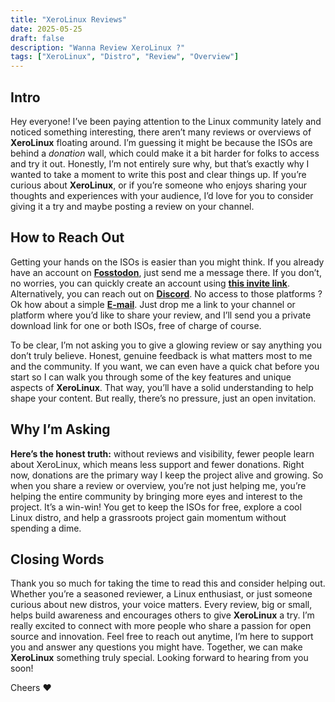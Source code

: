 ```yaml
---
title: "XeroLinux Reviews"
date: 2025-05-25
draft: false
description: "Wanna Review XeroLinux ?"
tags: ["XeroLinux", "Distro", "Review", "Overview"]
---
```

## Intro

Hey everyone! I’ve been paying attention to the Linux community lately and noticed something interesting, there aren’t many reviews or overviews of **XeroLinux** floating around. I’m guessing it might be because the ISOs are behind a *donation* wall, which could make it a bit harder for folks to access and try it out. Honestly, I’m not entirely sure why, but that’s exactly why I wanted to take a moment to write this post and clear things up. If you’re curious about **XeroLinux**, or if you’re someone who enjoys sharing your thoughts and experiences with your audience, I’d love for you to consider giving it a try and maybe posting a review on your channel.

## How to Reach Out

Getting your hands on the ISOs is easier than you might think. If you already have an account on [**Fosstodon**](https://fosstodon.org/@XeroLinux), just send me a message there. If you don’t, no worries, you can quickly create an account using [**this invite link**](https://fosstodon.org/invite/VyhmPW4w). Alternatively, you can reach out on [**Discord**](https://discord.gg/5sqxTSuKZu). No access to those platforms ? Ok how about a simple [**E-mail**](mailto:steve@techxero.com). Just drop me a link to your channel or platform where you’d like to share your review, and I’ll send you a private download link for one or both ISOs, free of charge of course.

To be clear, I’m not asking you to give a glowing review or say anything you don’t truly believe. Honest, genuine feedback is what matters most to me and the community. If you want, we can even have a quick chat before you start so I can walk you through some of the key features and unique aspects of **XeroLinux**. That way, you’ll have a solid understanding to help shape your content. But really, there’s no pressure, just an open invitation.

## Why I’m Asking

**Here’s the honest truth:** without reviews and visibility, fewer people learn about XeroLinux, which means less support and fewer donations. Right now, donations are the primary way I keep the project alive and growing. So when you share a review or overview, you’re not just helping me, you’re helping the entire community by bringing more eyes and interest to the project. It’s a win-win! You get to keep the ISOs for free, explore a cool Linux distro, and help a grassroots project gain momentum without spending a dime.

## Closing Words

Thank you so much for taking the time to read this and consider helping out. Whether you’re a seasoned reviewer, a Linux enthusiast, or just someone curious about new distros, your voice matters. Every review, big or small, helps build awareness and encourages others to give **XeroLinux** a try. I’m really excited to connect with more people who share a passion for open source and innovation. Feel free to reach out anytime, I’m here to support you and answer any questions you might have. Together, we can make **XeroLinux** something truly special. Looking forward to hearing from you soon!

Cheers :heart:
